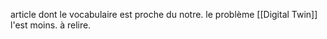 article dont le vocabulaire est proche du notre. le problème [[Digital Twin]] l'est moins. à relire.